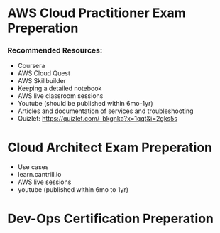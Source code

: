 # AWS Cloud Practitioner Exam Preperation
### Recommended Resources:
- Coursera
- AWS Cloud Quest
- AWS Skillbuilder
- Keeping a detailed notebook
- AWS live classroom sessions
- Youtube (should be published within 6mo-1yr)
- Articles and documentation of services and troubleshooting
- Quizlet: https://quizlet.com/_bkgnka?x=1qqt&i=2gks5s

# Cloud Architect Exam Preperation
- Use cases
- learn.cantrill.io
- AWS live sessions
- youtube (published within 6mo to 1yr)

# Dev-Ops Certification Preperation
